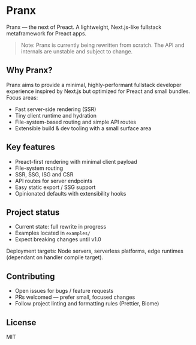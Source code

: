 # Pranx

Pranx — the next of Preact.
A lightweight, Next.js-like fullstack metaframework for Preact apps.

> Note: Pranx is currently being rewritten from scratch. The API and internals are unstable and subject to change.

## Why Pranx?

Pranx aims to provide a minimal, highly-performant fullstack developer experience inspired by Next.js but optimized for Preact and small bundles. Focus areas:

- Fast server-side rendering (SSR)
- Tiny client runtime and hydration
- File-system-based routing and simple API routes
- Extensible build & dev tooling with a small surface area

## Key features

- Preact-first rendering with minimal client payload
- File-system routing
- SSR, SSG, ISG and CSR
- API routes for server endpoints
- Easy static export / SSG support
- Opinionated defaults with extensibility hooks

## Project status

- Current state: full rewrite in progress
- Examples located in `examples/`
- Expect breaking changes until v1.0

Deployment targets: Node servers, serverless platforms, edge runtimes (dependant on handler compile target).

## Contributing

- Open issues for bugs / feature requests
- PRs welcomed — prefer small, focused changes
- Follow project linting and formatting rules (Prettier, Biome)

## License

MIT
